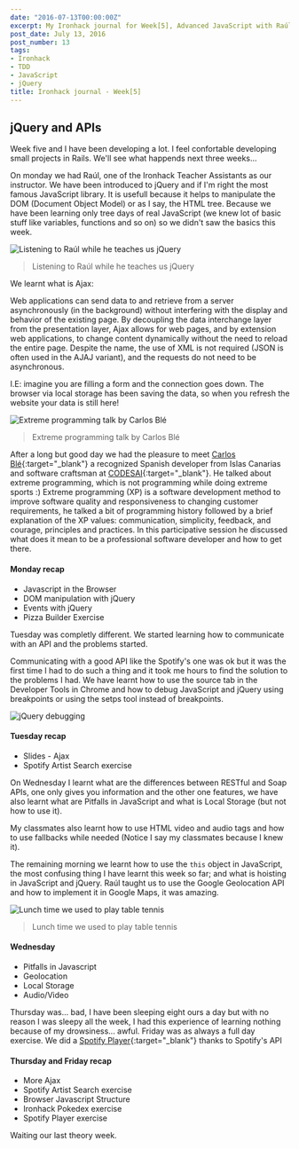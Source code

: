 ```yaml
---
date: "2016-07-13T00:00:00Z"
excerpt: My Ironhack journal for Week[5], Advanced JavaScript with Raúl Vega
post_date: July 13, 2016
post_number: 13
tags:
- Ironhack
- TDD
- JavaScript
- jQuery
title: Ironhack journal - Week[5]
---
```


## jQuery and APIs

Week five and I have been developing a lot. I feel confortable developing small projects in Rails. We'll see what happends next three weeks...

On monday we had Raúl, one of the Ironhack Teacher Assistants as our instructor. We have been introduced to jQuery and if I'm right the most famous JavaScript library. It is usefull because it helps to manipulate the DOM (Document Object Model) or as I say, the HTML tree. Because we have been learning only tree days of real JavaScript (we knew lot of basic stuff like variables, functions and so on) so we didn't saw the basics this week.

<img src="/images/post-irnohack-week-five-a.jpg" alt="Listening to Raúl while he teaches us jQuery">

<div>
  <blockquote class="container  alert">
    <p>Listening to Raúl while he teaches us jQuery</p>
  </blockquote>
</div>

We learnt what is Ajax:

Web applications can send data to and retrieve from a server asynchronously (in the background) without interfering with the display and behavior of the existing page. By decoupling the data interchange layer from the presentation layer, Ajax allows for web pages, and by extension web applications, to change content dynamically without the need to reload the entire page. Despite the name, the use of XML is not required (JSON is often used in the AJAJ variant), and the requests do not need to be asynchronous. 

I.E: imagine you are filling a form and the connection goes down. The browser via local storage has been saving the data, so when you refresh the website your data is still here!

<img src="/images/post-irnohack-week-five-b.jpg" alt="Extreme programming talk by Carlos Blé">

<div>
  <blockquote class="container  alert">
    <p>Extreme programming talk by Carlos Blé</p>
  </blockquote>
</div>

After a long but good day we had the pleasure to meet [Carlos Blé](https://twitter.com/carlosble){:target="_blank"} a recognized Spanish developer from Islas Canarias and software craftsman at [CODESAI](http://www.codesai.com){:target="_blank"}. He talked about extreme programming, which is not programming while doing extreme sports :) Extreme programming (XP) is a software development method to improve software quality and responsiveness to changing customer requirements, he talked a bit of programming history followed by a brief explanation of the XP values: communication, simplicity, feedback, and courage, principles and practices. In this participative session he discussed what does it mean to be a professional software developer and how to get there.

#### Monday recap

+ Javascript in the Browser
+ DOM manipulation with jQuery
+ Events with jQuery
+ Pizza Builder Exercise

Tuesday was completly different. We started learning how to communicate with an API and the problems started.

Communicating with a good API like the Spotify's one was ok but it was the first time I had to do such a thing and it took me hours to find the solution to the problems I had. We have learnt how to use the source tab in the Developer Tools in Chrome and how to debug JavaScript and jQuery using breakpoints or using the setps tool instead of breakpoints.

<img src="/images/post-irnohack-week-five-d.jpg" alt="jQuery debugging">

#### Tuesday recap

+ Slides - Ajax
+ Spotify Artist Search exercise

On Wednesday I learnt what are the differences between RESTful and Soap APIs, one only gives you information and the other one features, we have also learnt what are Pitfalls in JavaScript and what is Local Storage (but not how to use it).

My classmates also learnt how to use HTML video and audio tags and how to use fallbacks while needed (Notice I say my classmates because I knew it).

The remaining morning we learnt how to use the `this` object in JavaScript, the most confusing thing I have learnt this week so far; and what is hoisting in JavaScript and jQuery. Raúl taught us to use the Google Geolocation API and how to implement it in Google Maps, it was amazing.

<img src="/images/post-irnohack-week-five-c.jpg" alt="Lunch time we used to play table tennis">

<div>
  <blockquote class="container  alert">
    <p>Lunch time we used to play table tennis</p>
  </blockquote>
</div>

#### Wednesday

+ Pitfalls in Javascript
+ Geolocation
+ Local Storage
+ Audio/Video

Thursday was... bad, I have been sleeping eight ours a day but with no reason I was sleepy all the week, I had this experience of learning nothing because of my drowsiness... awful. Friday was as always a full day exercise. We did a [Spotify Player](https://github.com/IgnaciodeNuevo/Ironhack/blob/master/Week%205/Day%205/spotify-skeleton-master/spotify.js){:target="_blank"} thanks to Spotify's API

#### Thursday and Friday recap

+ More Ajax
+ Spotify Artist Search exercise
+ Browser Javascript Structure
+ Ironhack Pokedex exercise
+ Spotify Player exercise

Waiting our last theory week.